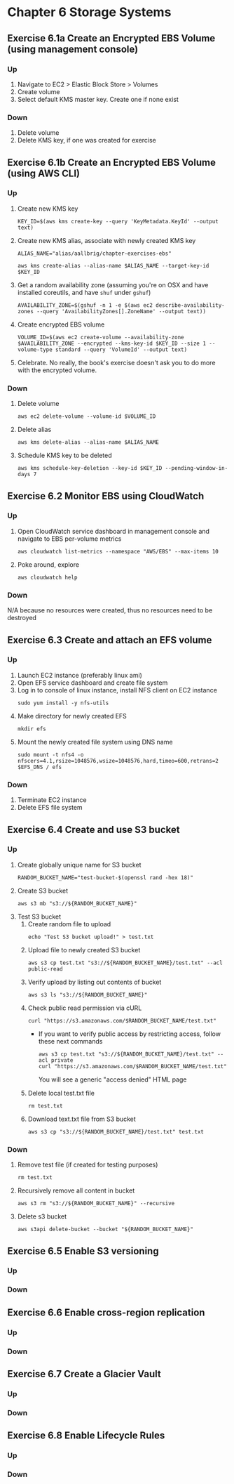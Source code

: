 # Chapter 6 Storage Systems

## Exercise 6.1a Create an Encrypted EBS Volume (using management console)
### Up
1. Navigate to EC2 > Elastic Block Store > Volumes
1. Create volume
1. Select default KMS master key. Create one if none exist

### Down
1. Delete volume
1. Delete KMS key, if one was created for exercise

## Exercise 6.1b Create an Encrypted EBS Volume (using AWS CLI)
### Up
1. Create new KMS key
    ```
    KEY_ID=$(aws kms create-key --query 'KeyMetadata.KeyId' --output text)
    ```
1. Create new KMS alias, associate with newly created KMS key
    ```
    ALIAS_NAME="alias/aallbrig/chapter-exercises-ebs"

    aws kms create-alias --alias-name $ALIAS_NAME --target-key-id $KEY_ID
    ```
1. Get a random availability zone (assuming you're on OSX and have installed coreutils, and have `shuf` under `gshuf`)
    ```
    AVAILABILITY_ZONE=$(gshuf -n 1 -e $(aws ec2 describe-availability-zones --query 'AvailabilityZones[].ZoneName' --output text))
    ```
1. Create encrypted EBS volume
    ```
    VOLUME_ID=$(aws ec2 create-volume --availability-zone $AVAILABILITY_ZONE --encrypted --kms-key-id $KEY_ID --size 1 --volume-type standard --query 'VolumeId' --output text)
    ```
1. Celebrate. No really, the book's exercise doesn't ask you to do more with the encrypted volume.

### Down
1. Delete volume
    ```
    aws ec2 delete-volume --volume-id $VOLUME_ID
    ```
1. Delete alias
    ```
    aws kms delete-alias --alias-name $ALIAS_NAME
    ```
1. Schedule KMS key to be deleted
    ```
    aws kms schedule-key-deletion --key-id $KEY_ID --pending-window-in-days 7
    ```

## Exercise 6.2 Monitor EBS using CloudWatch
### Up
1. Open CloudWatch service dashboard in management console and navigate to EBS per-volume metrics
    ```
    aws cloudwatch list-metrics --namespace "AWS/EBS" --max-items 10
    ```
1. Poke around, explore
    ```
    aws cloudwatch help
    ```

### Down
N/A because no resources were created, thus no resources need to be destroyed

## Exercise 6.3 Create and attach an EFS volume
### Up
1. Launch EC2 instance (preferably linux ami)
1. Open EFS service dashboard and create file system
1. Log in to console of linux instance, install NFS client on EC2 instance
    ```
    sudo yum install -y nfs-utils
    ```
1. Make directory for newly created EFS
    ```
    mkdir efs
    ```
1. Mount the newly created file system using DNS name
    ```
    sudo mount -t nfs4 -o nfscers=4.1,rsize=1048576,wsize=1048576,hard,timeo=600,retrans=2 $EFS_DNS / efs
    ```

### Down
1. Terminate EC2 instance
1. Delete EFS file system

## Exercise 6.4 Create and use S3 bucket
### Up
1. Create globally unique name for S3 bucket
    ```
    RANDOM_BUCKET_NAME="test-bucket-$(openssl rand -hex 18)"
    ```
1. Create S3 bucket
    ```
    aws s3 mb "s3://${RANDOM_BUCKET_NAME}"
    ```
1. Test S3 bucket
    1. Create random file to upload
        ```
        echo "Test S3 bucket upload!" > test.txt
        ```
    1. Upload file to newly created S3 bucket
        ```
        aws s3 cp test.txt "s3://${RANDOM_BUCKET_NAME}/test.txt" --acl public-read
        ```
    1. Verify upload by listing out contents of bucket
        ```
        aws s3 ls "s3://${RANDOM_BUCKET_NAME}"
        ```
    1. Check public read permission via cURL
        ```
        curl "https://s3.amazonaws.com/$RANDOM_BUCKET_NAME/test.txt"
        ```
        - If you want to verify public access by restricting access, follow these next commands
            ```
            aws s3 cp test.txt "s3://${RANDOM_BUCKET_NAME}/test.txt" --acl private
            curl "https://s3.amazonaws.com/$RANDOM_BUCKET_NAME/test.txt"
            ```

            You will see a generic "access denied" HTML page
    1. Delete local test.txt file
        ```
        rm test.txt
        ```
    1. Download text.txt file from S3 bucket
        ```
        aws s3 cp "s3://${RANDOM_BUCKET_NAME}/test.txt" test.txt
        ```

### Down
1. Remove test file (if created for testing purposes)
    ```
    rm test.txt
    ```
1. Recursively remove all content in bucket
    ```
    aws s3 rm "s3://${RANDOM_BUCKET_NAME}" --recursive
    ```
1. Delete s3 bucket
    ```
    aws s3api delete-bucket --bucket "${RANDOM_BUCKET_NAME}"
    ```

## Exercise 6.5 Enable S3 versioning
### Up

### Down

## Exercise 6.6 Enable cross-region replication
### Up

### Down

## Exercise 6.7 Create a Glacier Vault
### Up

### Down

## Exercise 6.8 Enable Lifecycle Rules
### Up

### Down

